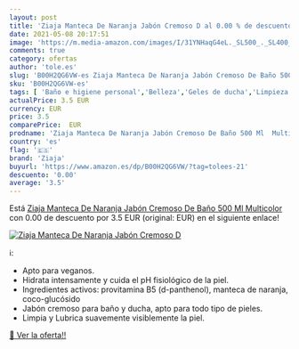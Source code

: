 ```yaml
---
layout: post
title: 'Ziaja Manteca De Naranja Jabón Cremoso D al 0.00 % de descuento'
date: 2021-05-08 20:17:51
image: 'https://m.media-amazon.com/images/I/31YNHaqG4eL._SL500_._SL400_.jpg'
comments: true
category: ofertas
author: 'tole.es'
slug: 'B00H2QG6VW-es Ziaja Manteca De Naranja Jabón Cremoso De Baño 500 Ml...'
sku: 'B00H2QG6VW-es'
tags: [ 'Baño e higiene personal','Belleza','Geles de ducha','Limpieza personal','jabón','ziaja', ]
actualPrice: 3.5 EUR
currency: EUR
price: 3.5
comparePrice:  EUR
prodname: 'Ziaja Manteca De Naranja Jabón Cremoso De Baño 500 Ml  Multicolor'
country: 'es'
flag: '🇪🇸'
brand: 'Ziaja'
buyurl: 'https://www.amazon.es/dp/B00H2QG6VW/?tag=tolees-21'
descuento: '0.00'
average: '3.5'
---
```


Está [Ziaja Manteca De Naranja Jabón Cremoso De Baño 500 Ml  Multicolor](https://www.amazon.es/dp/B00H2QG6VW/?tag=tolees-21) con 0.00 de descuento por 3.5 EUR (original:  EUR) en el siguiente enlace!

[![Ziaja Manteca De Naranja Jabón Cremoso D](https://m.media-amazon.com/images/I/31YNHaqG4eL._SL500_._SL400_.jpg)](https://www.amazon.es/dp/B00H2QG6VW/?tag=tolees-21)

ℹ️:

- Apto para veganos.
- Hidrata intensamente y cuida el pH fisiológico de la piel.
- Ingredientes activos: provitamina B5 (d-panthenol), manteca de naranja, coco-glucósido
- Jabón cremoso para baño y ducha, apto para todo tipo de pieles.
- Limpia y Lubrica suavemente visiblemente la piel.

[🛒 Ver la oferta!!](https://www.amazon.es/dp/B00H2QG6VW/?tag=tolees-21)
